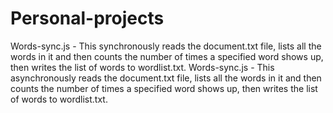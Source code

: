# Personal-projects
Words-sync.js - This synchronously reads the document.txt file, lists all the words in it and then counts the number of times 
                a specified word shows up, then writes the list of words to wordlist.txt.
Words-sync.js - This asynchronously reads the document.txt file, lists all the words in it and then counts the number of times 
                a specified word shows up, then writes the list of words to wordlist.txt.
